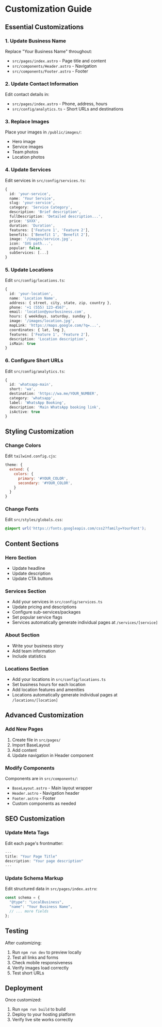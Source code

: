 # Customization Guide

## Essential Customizations

### 1. Update Business Name

Replace "Your Business Name" throughout:
- `src/pages/index.astro` - Page title and content
- `src/components/Header.astro` - Navigation
- `src/components/Footer.astro` - Footer

### 2. Update Contact Information

Edit contact details in:
- `src/pages/index.astro` - Phone, address, hours
- `src/config/analytics.ts` - Short URLs and destinations

### 3. Replace Images

Place your images in `/public/images/`:
- Hero image
- Service images
- Team photos
- Location photos

### 4. Update Services

Edit services in `src/config/services.ts`:
```typescript
{
  id: 'your-service',
  name: 'Your Service',
  slug: 'your-service',
  category: 'Service Category',
  description: 'Brief description',
  fullDescription: 'Detailed description...',
  price: '$XXX',
  duration: 'Duration',
  features: ['Feature 1', 'Feature 2'],
  benefits: ['Benefit 1', 'Benefit 2'],
  image: '/images/service.jpg',
  icon: 'SVG path...',
  popular: false,
  subServices: [...]
}
```

### 5. Update Locations

Edit `src/config/locations.ts`:
```typescript
{
  id: 'your-location',
  name: 'Location Name',
  address: { street, city, state, zip, country },
  phone: '+1 (555) 123-4567',
  email: 'location@yourbusiness.com',
  hours: { weekdays, saturday, sunday },
  image: '/images/location.jpg',
  mapLink: 'https://maps.google.com/?q=...',
  coordinates: { lat, lng },
  features: ['Feature 1', 'Feature 2'],
  description: 'Location description',
  isMain: true
}
```

### 6. Configure Short URLs

Edit `src/config/analytics.ts`:
```typescript
{
  id: 'whatsapp-main',
  short: 'wa',
  destination: 'https://wa.me/YOUR_NUMBER',
  category: 'whatsapp',
  label: 'WhatsApp Booking',
  description: 'Main WhatsApp booking link',
  isActive: true
}
```

## Styling Customization

### Change Colors

Edit `tailwind.config.cjs`:
```javascript
theme: {
  extend: {
    colors: {
      primary: '#YOUR_COLOR',
      secondary: '#YOUR_COLOR',
    }
  }
}
```

### Change Fonts

Edit `src/styles/globals.css`:
```css
@import url('https://fonts.googleapis.com/css2?family=YourFont');
```

## Content Sections

### Hero Section
- Update headline
- Update description
- Update CTA buttons

### Services Section
- Add your services in `src/config/services.ts`
- Update pricing and descriptions
- Configure sub-services/packages
- Set popular service flags
- Services automatically generate individual pages at `/services/[service]`

### About Section
- Write your business story
- Add team information
- Include statistics

### Locations Section
- Add your locations in `src/config/locations.ts`
- Set business hours for each location
- Add location features and amenities
- Locations automatically generate individual pages at `/locations/[location]`

## Advanced Customization

### Add New Pages

1. Create file in `src/pages/`
2. Import BaseLayout
3. Add content
4. Update navigation in Header component

### Modify Components

Components are in `src/components/`:
- `BaseLayout.astro` - Main layout wrapper
- `Header.astro` - Navigation header
- `Footer.astro` - Footer
- Custom components as needed

## SEO Customization

### Update Meta Tags

Edit each page's frontmatter:
```javascript
---
title: "Your Page Title"
description: "Your page description"
---
```

### Update Schema Markup

Edit structured data in `src/pages/index.astro`:
```javascript
const schema = {
  "@type": "LocalBusiness",
  "name": "Your Business Name",
  // ... more fields
};
```

## Testing

After customizing:
1. Run `npm run dev` to preview locally
2. Test all links and forms
3. Check mobile responsiveness
4. Verify images load correctly
5. Test short URLs

## Deployment

Once customized:
1. Run `npm run build` to build
2. Deploy to your hosting platform
3. Verify live site works correctly

